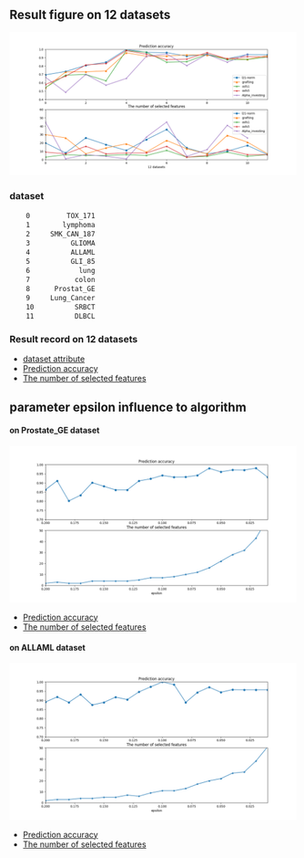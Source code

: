 ## Result figure on 12 datasets
![image](https://github.com/zhonghuawu/design/raw/master/datas/gene/all_result/all_3.png)

### dataset
        0         TOX_171
        1        lymphoma
        2     SMK_CAN_187
        3          GLIOMA
        4          ALLAML
        5          GLI_85
        6            lung
        7           colon
        8      Prostat_GE
        9     Lung_Cancer
        10          SRBCT
        11          DLBCL

### Result record on 12 datasets
* [dataset attribute](https://github.com/zhonghuawu/design/blob/master/datas/gene/all_result/all_attribute.csv) <br>
* [Prediction accuracy](https://github.com/zhonghuawu/design/blob/master/datas/gene/all_result/all_cls.csv) <br>
* [The number of selected features](https://github.com/zhonghuawu/design/blob/master/datas/gene/all_result/all_nfs.csv)

## parameter epsilon influence to algorithm
#### on Prostate\_GE dataset
![image](https://github.com/zhonghuawu/design/raw/master/datas/gene/all_result/opt_epsilon_on_Prostate_GE.png)
* [Prediction accuracy](https://github.com/zhonghuawu/design/raw/master/datas/gene/all_result/opt_epsilon_on_Prostate_GE_cls.csv)
* [The number of selected features](https://github.com/zhonghuawu/design/raw/master/datas/gene/all_result/opt_epsilon_on_Prostate_GE_nfs.csv)

#### on ALLAML dataset
![image](https://github.com/zhonghuawu/design/raw/master/datas/gene/all_result/opt_epsilon_on_ALLAML.png)
* [Prediction accuracy](https://github.com/zhonghuawu/design/raw/master/datas/gene/all_result/opt_epsilon_on_ALL_AML_cls.csv)
* [The number of selected features](https://github.com/zhonghuawu/design/raw/master/datas/gene/all_result/opt_epsilon_on_ALL_AML_nfs.csv)
